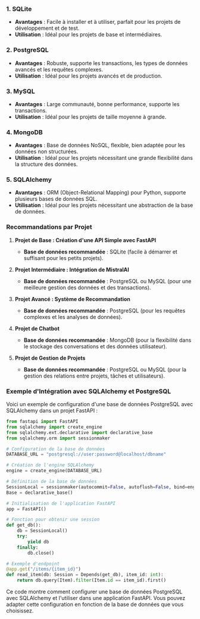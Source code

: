 ### 1. **SQLite**
- **Avantages** : Facile à installer et à utiliser, parfait pour les projets de développement et de test.
- **Utilisation** : Idéal pour les projets de base et intermédiaires.

### 2. **PostgreSQL**
- **Avantages** : Robuste, supporte les transactions, les types de données avancés et les requêtes complexes.
- **Utilisation** : Idéal pour les projets avancés et de production.

### 3. **MySQL**
- **Avantages** : Large communauté, bonne performance, supporte les transactions.
- **Utilisation** : Idéal pour les projets de taille moyenne à grande.

### 4. **MongoDB**
- **Avantages** : Base de données NoSQL, flexible, bien adaptée pour les données non structurées.
- **Utilisation** : Idéal pour les projets nécessitant une grande flexibilité dans la structure des données.

### 5. **SQLAlchemy**
- **Avantages** : ORM (Object-Relational Mapping) pour Python, supporte plusieurs bases de données SQL.
- **Utilisation** : Idéal pour les projets nécessitant une abstraction de la base de données.

### Recommandations par Projet

1. **Projet de Base : Création d'une API Simple avec FastAPI**
   - **Base de données recommandée** : SQLite (facile à démarrer et suffisant pour les petits projets).

2. **Projet Intermédiaire : Intégration de MistralAI**
   - **Base de données recommandée** : PostgreSQL ou MySQL (pour une meilleure gestion des données et des transactions).

3. **Projet Avancé : Système de Recommandation**
   - **Base de données recommandée** : PostgreSQL (pour les requêtes complexes et les analyses de données).

4. **Projet de Chatbot**
   - **Base de données recommandée** : MongoDB (pour la flexibilité dans le stockage des conversations et des données utilisateur).

5. **Projet de Gestion de Projets**
   - **Base de données recommandée** : PostgreSQL ou MySQL (pour la gestion des relations entre projets, tâches et utilisateurs).

### Exemple d'Intégration avec SQLAlchemy et PostgreSQL

Voici un exemple de configuration d'une base de données PostgreSQL avec SQLAlchemy dans un projet FastAPI :

```python
from fastapi import FastAPI
from sqlalchemy import create_engine
from sqlalchemy.ext.declarative import declarative_base
from sqlalchemy.orm import sessionmaker

# Configuration de la base de données
DATABASE_URL = "postgresql://user:password@localhost/dbname"

# Création de l'engine SQLAlchemy
engine = create_engine(DATABASE_URL)

# Définition de la base de données
SessionLocal = sessionmaker(autocommit=False, autoflush=False, bind=engine)
Base = declarative_base()

# Initialisation de l'application FastAPI
app = FastAPI()

# Fonction pour obtenir une session
def get_db():
    db = SessionLocal()
    try:
        yield db
    finally:
        db.close()

# Exemple d'endpoint
@app.get("/items/{item_id}")
def read_item(db: Session = Depends(get_db), item_id: int):
    return db.query(Item).filter(Item.id == item_id).first()
```

Ce code montre comment configurer une base de données PostgreSQL avec SQLAlchemy et l'utiliser dans une application FastAPI. Vous pouvez adapter cette configuration en fonction de la base de données que vous choisissez.